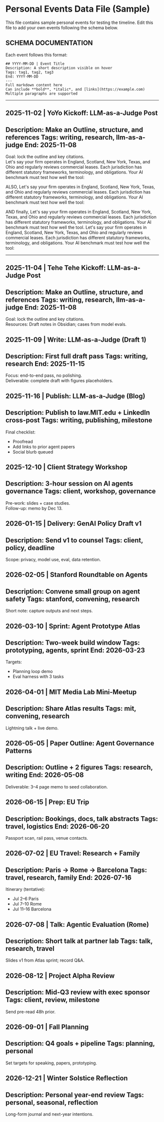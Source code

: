 # Personal Events Data File (Sample)

This file contains sample personal events for testing the timeline.
Edit this file to add your own events following the schema below.

## SCHEMA DOCUMENTATION

Each event follows this format:

```
## YYYY-MM-DD | Event Title
Description: A short description visible on hover
Tags: tag1, tag2, tag3
End: YYYY-MM-DD
---
Full markdown content here
Can include **bold**, *italic*, and [links](https://example.com)
Multiple paragraphs are supported
```


---

## 2025-11-02 |  YoYo Kickoff: LLM-as-a-Judge Post
Description: Make an Outline, structure, and references
Tags: writing, research, llm-as-a-judge
End: 2025-11-08
---
Goal: lock the outline and key citations.  
Let's say your firm operates in England, Scotland, New York, Texas, and Ohio and regularly reviews commercial leases. Each jurisdiction has different statutory frameworks, terminology, and obligations. Your AI benchmark must test how well the tool:

ALSO, Let's say your firm operates in England, Scotland, New York, Texas, and Ohio and regularly reviews commercial leases. Each jurisdiction has different statutory frameworks, terminology, and obligations. Your AI benchmark must test how well the tool:

AND finally, Let's say your firm operates in England, Scotland, New York, Texas, and Ohio and regularly reviews commercial leases. Each jurisdiction has different statutory frameworks, terminology, and obligations. Your AI benchmark must test how well the tool. Let's say your firm operates in England, Scotland, New York, Texas, and Ohio and regularly reviews commercial leases. Each jurisdiction has different statutory frameworks, terminology, and obligations. Your AI benchmark must test how well the tool:


---

## 2025-11-04 | Tehe Tehe Kickoff: LLM-as-a-Judge Post
Description: Make an Outline, structure, and references
Tags: writing, research, llm-as-a-judge
End: 2025-11-08
---
Goal: lock the outline and key citations.  
Resources: Draft notes in Obsidian; cases from model evals.

## 2025-11-09 | Write: LLM-as-a-Judge (Draft 1)
Description: First full draft pass
Tags: writing, research
End: 2025-11-15
---
Focus: end-to-end pass, no polishing.  
Deliverable: complete draft with figures placeholders.

## 2025-11-16 | Publish: LLM-as-a-Judge (Blog)
Description: Publish to law.MIT.edu + LinkedIn cross-post
Tags: writing, publishing, milestone
---
Final checklist:
- Proofread
- Add links to prior agent papers
- Social blurb queued

## 2025-12-10 | Client Strategy Workshop
Description: 3-hour session on AI agents governance
Tags: client, workshop, governance
---
Pre-work: slides + case studies.  
Follow-up: memo by Dec 13.

## 2026-01-15 | Delivery: GenAI Policy Draft v1
Description: Send v1 to counsel
Tags: client, policy, deadline
---
Scope: privacy, model use, eval, data retention.

## 2026-02-05 | Stanford Roundtable on Agents
Description: Convene small group on agent safety
Tags: stanford, convening, research
---
Short note: capture outputs and next steps.

## 2026-03-10 | Sprint: Agent Prototype Atlas
Description: Two-week build window
Tags: prototyping, agents, sprint
End: 2026-03-23
---
Targets:
- Planning loop demo
- Eval harness with 3 tasks

## 2026-04-01 | MIT Media Lab Mini-Meetup
Description: Share Atlas results
Tags: mit, convening, research
---
Lightning talk + live demo.

## 2026-05-05 | Paper Outline: Agent Governance Patterns
Description: Outline + 2 figures
Tags: research, writing
End: 2026-05-08
---
Deliverable: 3–4 page memo to seed collaboration.

## 2026-06-15 | Prep: EU Trip
Description: Bookings, docs, talk abstracts
Tags: travel, logistics
End: 2026-06-20
---
Passport scan, rail pass, venue contacts.

## 2026-07-02 | EU Travel: Research + Family
Description: Paris → Rome → Barcelona
Tags: travel, research, family
End: 2026-07-16
---
Itinerary (tentative):
- Jul 2–6 Paris
- Jul 7–10 Rome
- Jul 11–16 Barcelona

## 2026-07-08 | Talk: Agentic Evaluation (Rome)
Description: Short talk at partner lab
Tags: talk, research, travel
---
Slides v1 from Atlas sprint; record Q&A.

## 2026-08-12 | Project Alpha Review
Description: Mid-Q3 review with exec sponsor
Tags: client, review, milestone
---
Send pre-read 48h prior.

## 2026-09-01 | Fall Planning
Description: Q4 goals + pipeline
Tags: planning, personal
---
Set targets for speaking, papers, prototyping.

## 2026-12-21 | Winter Solstice Reflection
Description: Personal year-end review
Tags: personal, seasonal, reflection
---
Long-form journal and next-year intentions.
